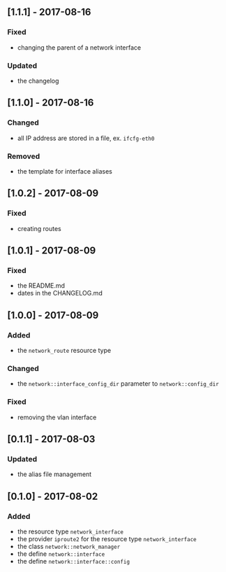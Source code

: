 ## [1.1.1] - 2017-08-16

### Fixed

- changing the parent of a network interface

### Updated

- the changelog

## [1.1.0] - 2017-08-16

### Changed

- all IP address are stored in a file, ex. `ifcfg-eth0`

### Removed

- the template for interface aliases

## [1.0.2] - 2017-08-09

### Fixed

- creating routes

## [1.0.1] - 2017-08-09

### Fixed

- the README.md
- dates in the CHANGELOG.md

## [1.0.0] - 2017-08-09

### Added

- the `network_route` resource type

### Changed

- the `network::interface_config_dir` parameter to `network::config_dir`

### Fixed

- removing the vlan interface

## [0.1.1] - 2017-08-03

### Updated

- the alias file management

## [0.1.0] - 2017-08-02

### Added

- the resource type `network_interface`
- the provider `iproute2` for the resource type `network_interface`
- the class `network::network_manager`
- the define `network::interface`
- the define `network::interface::config`
